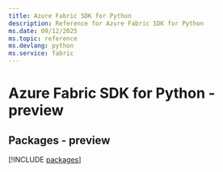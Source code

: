 ```yaml
---
title: Azure Fabric SDK for Python
description: Reference for Azure Fabric SDK for Python
ms.date: 09/12/2025
ms.topic: reference
ms.devlang: python
ms.service: fabric
---
```

# Azure Fabric SDK for Python - preview
## Packages - preview
[!INCLUDE [packages](fabric-index.md)]